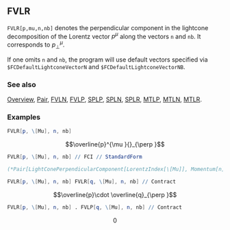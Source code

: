 ```mathematica
 
```

## FVLR

`FVLR[p,mu,n,nb]` denotes the perpendicular component in the lightcone decomposition of the Lorentz vector $p^{\mu }$  along the vectors `n` and `nb`. It corresponds to $p^{\mu }_{\perp}$.

If one omits `n` and `nb`, the program will use default vectors specified via `$FCDefaultLightconeVectorN` and `$FCDefaultLightconeVectorNB`.

### See also

[Overview](Extra/FeynCalc.md), [Pair](Pair.md), [FVLN](FVLN.md), [FVLP](FVLP.md), [SPLP](SPLP.md), [SPLN](SPLN.md), [SPLR](SPLR.md), [MTLP](MTLP.md), [MTLN](MTLN.md), [MTLR](MTLR.md).

### Examples

```mathematica
FVLR[p, \[Mu], n, nb]
```

$$\overline{p}^{\mu }{}_{\perp }$$

```mathematica
FVLR[p, \[Mu], n, nb] // FCI // StandardForm

(*Pair[LightConePerpendicularComponent[LorentzIndex[\[Mu]], Momentum[n],Momentum[nb]], LightConePerpendicularComponent[Momentum[p], Momentum[n], Momentum[nb]]]*)
```

```mathematica
FVLR[p, \[Mu], n, nb] FVLR[q, \[Mu], n, nb] // Contract
```

$$\overline{p}\cdot \overline{q}_{\perp }$$

```mathematica
FVLR[p, \[Mu], n, nb] . FVLP[q, \[Mu], n, nb] // Contract
```

$$0$$